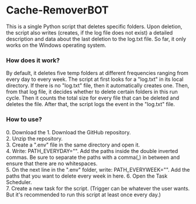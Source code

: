 # Cache-RemoverBOT
This is a single Python script that deletes specific folders. Upon deletion, the script also writes (creates, if the log file does not exist) a detailed description and data about the last deletion to the log.txt file. So far, it only works on the Windows operating system.
<h3>How does it work?</h3>
By default, it deletes five temp folders at different frequencies ranging from every day to every week. The script at first looks for a "log.txt" in its local directory. If there is no "log.txt" file, then it automatically creates one. Then, from that log file, it decides whether to delete certain folders in this run cycle. Then it counts the total size for every file that can be deleted and deletes the file. After that, the script logs the event in the "log.txt" file.

<h3>How to use?</h3>
0. Download the 
1. Download the GitHub repository.<br>
2. Unzip the repository.<br>
3. Create a ".env" file in the same directory and open it. <br>
4. Write: PATH_EVERYDAY="". Add the paths inside the double inverted commas. Be sure to separate the paths with a comma(,) in between and ensure that there are no whitespaces. <br>
5. On the next line in the ".env" folder, write: PATH_EVERYWEEK="". Add the paths that you want to delete every week in here.
6. Open the Task Scheduler.<br>
7. Create a new task for the script. (Trigger can be whatever the user wants. But it's recommended to run this script at least once every day.)<br>
